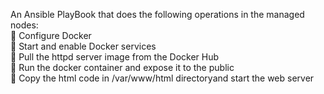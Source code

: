 

An Ansible PlayBook that does the following operations in the managed nodes:<br /> 
🔹 Configure Docker<br /> 
🔹 Start and enable Docker services<br /> 
🔹 Pull the httpd server image from the Docker Hub<br /> 
🔹 Run the docker container and expose it to the public<br /> 
🔹 Copy the html code in /var/www/html directoryand start the web server
